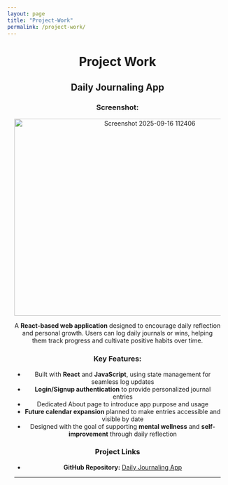 ```yaml
---
layout: page
title: "Project-Work"
permalink: /project-work/
---
```

<div style="text-align: center; max-width: 900px; margin: 0 auto; padding-left: 1rem; padding-right: 1rem;">

# Project Work

## Daily Journaling App

### Screenshot:
<img width="604" height="449" alt="Screenshot 2025-09-16 112406" src="https://github.com/user-attachments/assets/e6c402bc-c01f-461b-a8b7-0fcce9239bca" />

A **React-based web application** designed to encourage daily reflection and personal growth. Users can log daily journals or wins, helping them track progress and cultivate positive habits over time.

### Key Features:
- Built with **React** and **JavaScript**, using state management for seamless log updates
- **Login/Signup authentication** to provide personalized journal entries
- Dedicated About page to introduce app purpose and usage
- **Future calendar expansion** planned to make entries accessible and visible by date
- Designed with the goal of supporting **mental wellness** and **self-improvement** through daily reflection

### Project Links
- **GitHub Repository:** [Daily Journaling App](https://github.com/jrueter15/launchcode-unit-1-project/tree/main/unit-1-project)  

---
</div>

